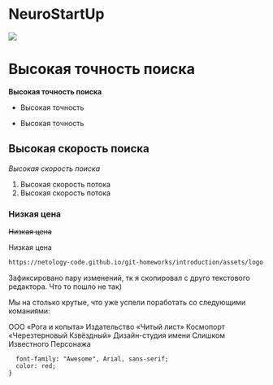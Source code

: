 # NeuroStartUp
![](https://netology-code.github.io/git-homeworks/introduction/assets/logo.png)

# Высокая точность поиска #
**Высокая точность поиска**

* Высокая точность

* Высокая точность

## Высокая скорость поиска

*Высокая скорость поиска*

1. Высокая скорость потока
1. Высокая скорость потока

### Низкая цена
~~Низкая цена~~

Низкая цена

```html
https://netology-code.github.io/git-homeworks/introduction/assets/logo.png
```
Зафиксировано пару изменений, тк я скопировал с друго текстового редактора. Что то пошло не так)

Мы на столько крутые, что уже успели поработать со следующими команиями:

ООО «Рога и копыта»
Издательство «Читый лист»
Космопорт «Черезтерновый Кзвёздный»
Дизайн-студия имени Слишком Известного Персонажа

```.selector {
  font-family: "Awesome", Arial, sans-serif;
  color: red;
}
```